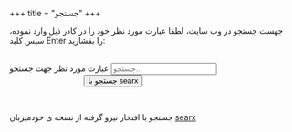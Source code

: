 +++
title = "جستجو"
+++

جهست جستجو در وب سایت، لطفا عبارت مورد نظر خود را در کادر ذیل وارد نموده، سپس کلید Enter را بفشارید:

<br/>

<div style="display: flex; align-items: center;">
    <div class="container">
        <div class="col-xs-12 col-sm-offset-1 col-sm-10 col-md-offset-2 col-md-8 col-lg-offset-2 col-lg-8">
            <form action="/search/blog" method="post">
                <div class="form-group">
                    <label for="searchInput">عبارت مورد نظر جهت جستجو</label>
                    <input class="form-control" id="searchInput" name="q" results="0" placeholder="جستجو..." data-_extension-text-contrast="" type="text">
                </div>
                <div style="text-align: center;">
                    <input class="btn btn-primary" type="submit" value="جستجو با searx">
                </div>
            </form>
        </div>
        <div class="clearfix"></div>
    </div>
</div>

<br />

جستجو با افتخار نیرو گرفته از نسخه ی خودمیزبان [searx](https://searx.me/)
